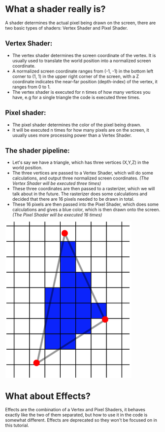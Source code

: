 # What a shader really is?
A shader determines the actual pixel being drawn on the screen, there are two basic types of shaders: Vertex Shader and Pixel Shader.

## Vertex Shader: 
- The vertex shader determines the screen coordinate of the vertex. It is usually used to translate the world position into a normalized screen coordinate. 
- A normalized screen coordinate ranges from (-1, -1) in the bottom left corner to (1, 1) in the upper right corner of the screen, with a Z coordinate indicates the near-far position (depth-index) of the vertex, it ranges from 0 to 1.
- The vertex shader is executed for n times of how many vertices you have, e.g for a single triangle the code is executed three times.

## Pixel shader: 
- The pixel shader determines the color of the pixel being drawn. 
- It will be executed n times for how many pixels are on the screen, it usually uses more processing power than a Vertex Shader.

## The shader pipeline:
- Let's say we have a triangle, which has three vertices (X,Y,Z) in the world position.
- The three vertices are passed to a Vertex Shader, which will do some calculations, and output three normalized screen coordinates. *(The Vertex Shader will be executed three times)*
- These three coordinates are then passed to a rasterizer, which we will talk about in the future. The rasterizer does some calculations and decided that there are 16 pixels needed to be drawn in total.
- These 16 pixels are then passed into the Pixel Shader, which does some calculations and gives a blue color, which is then drawn onto the screen. *(The Pixel Shader will be executed 16 times)*

![](/img/how-vertex-and-pixel-shader-work.png)


# What about Effects?
Effects are the combination of a Vertex and Pixel Shaders, it behaves exactly like the two of them separated, but how to use it in the code is somewhat different. Effects are deprecated so they won't be focused on in this tutorial.